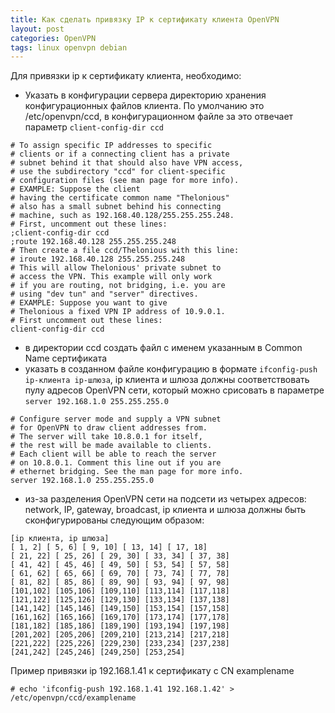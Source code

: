 ```yaml
---
title: Как сделать привязку IP к сертификату клиента OpenVPN
layout: post
categories: OpenVPN
tags: linux openvpn debian
---
```


Для привязки ip к сертификату клиента, необходимо:

* Указать в конфигурации сервера директорию хранения конфигурационных файлов клиента. По умолчанию это /etc/openvpn/ccd,  в конфигурационном файле за это отвечает параметр `client-config-dir ccd`

```
# To assign specific IP addresses to specific
# clients or if a connecting client has a private
# subnet behind it that should also have VPN access,
# use the subdirectory "ccd" for client-specific
# configuration files (see man page for more info).
# EXAMPLE: Suppose the client
# having the certificate common name "Thelonious"
# also has a small subnet behind his connecting
# machine, such as 192.168.40.128/255.255.255.248.
# First, uncomment out these lines:
;client-config-dir ccd
;route 192.168.40.128 255.255.255.248
# Then create a file ccd/Thelonious with this line:
# iroute 192.168.40.128 255.255.255.248
# This will allow Thelonious' private subnet to
# access the VPN. This example will only work
# if you are routing, not bridging, i.e. you are
# using "dev tun" and "server" directives.
# EXAMPLE: Suppose you want to give
# Thelonious a fixed VPN IP address of 10.9.0.1.
# First uncomment out these lines:
client-config-dir ccd
```

* в директории ccd создать файл с именем указанным в Common Name сертификата
* указать в созданном файле конфигурацию в формате `ifconfig-push ip-клиента ip-шлюза`, ip клиента и шлюза должны соответствовать пулу адресов OpenVPN сети, который можно срисовать в параметре `server 192.168.1.0 255.255.255.0`

```
# Configure server mode and supply a VPN subnet
# for OpenVPN to draw client addresses from.
# The server will take 10.8.0.1 for itself,
# the rest will be made available to clients.
# Each client will be able to reach the server
# on 10.8.0.1. Comment this line out if you are
# ethernet bridging. See the man page for more info.
server 192.168.1.0 255.255.255.0
```

* из-за разделения OpenVPN сети на подсети из четырех адресов: network, IP, gateway, broadcast, ip клиента и шлюза должны быть сконфигурированы следующим образом:

```
[ip клиента, ip шлюза]
[ 1, 2] [ 5, 6] [ 9, 10] [ 13, 14] [ 17, 18]
[ 21, 22] [ 25, 26] [ 29, 30] [ 33, 34] [ 37, 38]
[ 41, 42] [ 45, 46] [ 49, 50] [ 53, 54] [ 57, 58]
[ 61, 62] [ 65, 66] [ 69, 70] [ 73, 74] [ 77, 78]
[ 81, 82] [ 85, 86] [ 89, 90] [ 93, 94] [ 97, 98]
[101,102] [105,106] [109,110] [113,114] [117,118]
[121,122] [125,126] [129,130] [133,134] [137,138]
[141,142] [145,146] [149,150] [153,154] [157,158]
[161,162] [165,166] [169,170] [173,174] [177,178]
[181,182] [185,186] [189,190] [193,194] [197,198]
[201,202] [205,206] [209,210] [213,214] [217,218]
[221,222] [225,226] [229,230] [233,234] [237,238]
[241,242] [245,246] [249,250] [253,254]
```

Пример привязки ip 192.168.1.41 к сертификату с CN examplename

```
# echo 'ifconfig-push 192.168.1.41 192.168.1.42' > /etc/openvpn/ccd/examplename
```